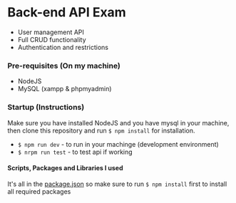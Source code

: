 # Back-end API Exam
- User management API 
- Full CRUD functionality
- Authentication and restrictions

### Pre-requisites (On my machine)
- NodeJS
- MySQL (xampp & phpmyadmin)

### Startup (Instructions)
Make sure you have installed NodeJS and you have mysql in your machine, then clone this repository and
run `$ npm install` for installation.
- `$ npm run dev` - to run in your machinge (development environment)
- `$ nrpm run test` - to test api if working

#### Scripts, Packages and Libraries I used
It's all in the [package.json](https://github.com/rodelcabs/backend_exam/blob/master/package.json) so make sure to run `$ npm install` first to install all required packages
